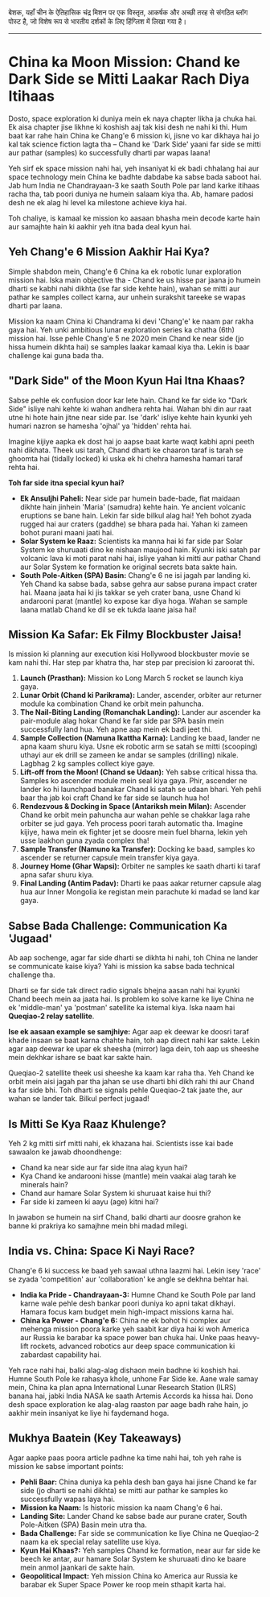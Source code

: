 बेशक, यहाँ चीन के ऐतिहासिक चंद्र मिशन पर एक विस्तृत, आकर्षक और अच्छी तरह से संगठित ब्लॉग पोस्ट है, जो विशेष रूप से भारतीय दर्शकों के लिए हिंग्लिश में लिखा गया है।

***

# China ka Moon Mission: Chand ke Dark Side se Mitti Laakar Rach Diya Itihaas

Dosto, space exploration ki duniya mein ek naya chapter likha ja chuka hai. Ek aisa chapter jise likhne ki koshish aaj tak kisi desh ne nahi ki thi. Hum baat kar rahe hain China ke Chang'e 6 mission ki, jisne vo kar dikhaya hai jo kal tak science fiction lagta tha – Chand ke 'Dark Side' yaani far side se mitti aur pathar (samples) ko successfully dharti par wapas laana!

Yeh sirf ek space mission nahi hai, yeh insaniyat ki ek badi chhalang hai aur space technology mein China ke badhte dabdabe ka sabse bada saboot hai. Jab hum India ne Chandrayaan-3 ke saath South Pole par land karke itihaas racha tha, tab poori duniya ne humein salaam kiya tha. Ab, hamare padosi desh ne ek alag hi level ka milestone achieve kiya hai.

Toh chaliye, is kamaal ke mission ko aasaan bhasha mein decode karte hain aur samajhte hain ki aakhir yeh itna bada deal kyun hai.

## Yeh Chang'e 6 Mission Aakhir Hai Kya?

Simple shabdon mein, Chang'e 6 China ka ek robotic lunar exploration mission hai. Iska main objective tha - Chand ke us hisse par jaana jo humein dharti se kabhi nahi dikhta (ise far side kehte hain), wahan se mitti aur pathar ke samples collect karna, aur unhein surakshit tareeke se wapas dharti par laana.

Mission ka naam China ki Chandrama ki devi 'Chang'e' ke naam par rakha gaya hai. Yeh unki ambitious lunar exploration series ka chatha (6th) mission hai. Isse pehle Chang'e 5 ne 2020 mein Chand ke near side (jo hissa humein dikhta hai) se samples laakar kamaal kiya tha. Lekin is baar challenge kai guna bada tha.

## "Dark Side" of the Moon Kyun Hai Itna Khaas?

Sabse pehle ek confusion door kar lete hain. Chand ke far side ko "Dark Side" isliye nahi kehte ki wahan andhera rehta hai. Wahan bhi din aur raat utne hi hote hain jitne near side par. Ise 'dark' isliye kehte hain kyunki yeh humari nazron se hamesha 'ojhal' ya 'hidden' rehta hai.

Imagine kijiye aapka ek dost hai jo aapse baat karte waqt kabhi apni peeth nahi dikhata. Theek usi tarah, Chand dharti ke chaaron taraf is tarah se ghoomta hai (tidally locked) ki uska ek hi chehra hamesha hamari taraf rehta hai.

**Toh far side itna special kyun hai?**

*   **Ek Ansuljhi Paheli:** Near side par humein bade-bade, flat maidaan dikhte hain jinhein 'Maria' (samudra) kehte hain. Ye ancient volcanic eruptions se bane hain. Lekin far side bilkul alag hai! Yeh bohot zyada rugged hai aur craters (gaddhe) se bhara pada hai. Yahan ki zameen bohot purani maani jaati hai.
*   **Solar System ke Raaz:** Scientists ka manna hai ki far side par Solar System ke shuruaati dino ke nishaan maujood hain. Kyunki iski satah par volcanic lava ki moti parat nahi hai, isliye yahan ki mitti aur pathar Chand aur Solar System ke formation ke original secrets bata sakte hain.
*   **South Pole-Aitken (SPA) Basin:** Chang'e 6 ne isi jagah par landing ki. Yeh Chand ka sabse bada, sabse gehra aur sabse purana impact crater hai. Maana jaata hai ki jis takkar se yeh crater bana, usne Chand ki andarooni parat (mantle) ko expose kar diya hoga. Wahan se sample laana matlab Chand ke dil se ek tukda laane jaisa hai!

## Mission Ka Safar: Ek Filmy Blockbuster Jaisa!

Is mission ki planning aur execution kisi Hollywood blockbuster movie se kam nahi thi. Har step par khatra tha, har step par precision ki zaroorat thi.

1.  **Launch (Prasthan):** Mission ko Long March 5 rocket se launch kiya gaya.
2.  **Lunar Orbit (Chand ki Parikrama):** Lander, ascender, orbiter aur returner module ka combination Chand ke orbit mein pahuncha.
3.  **The Nail-Biting Landing (Romanchak Landing):** Lander aur ascender ka pair-module alag hokar Chand ke far side par SPA basin mein successfully land hua. Yeh apne aap mein ek badi jeet thi.
4.  **Sample Collection (Namuna Ikattha Karna):** Landing ke baad, lander ne apna kaam shuru kiya. Usne ek robotic arm se satah se mitti (scooping) uthayi aur ek drill se zameen ke andar se samples (drilling) nikale. Lagbhag 2 kg samples collect kiye gaye.
5.  **Lift-off from the Moon! (Chand se Udaan):** Yeh sabse critical hissa tha. Samples ko ascender module mein seal kiya gaya. Phir, ascender ne lander ko hi launchpad banakar Chand ki satah se udaan bhari. Yeh pehli baar tha jab koi craft Chand ke far side se launch hua ho!
6.  **Rendezvous & Docking in Space (Antariksh mein Milan):** Ascender Chand ke orbit mein pahuncha aur wahan pehle se chakkar laga rahe orbiter se jud gaya. Yeh process poori tarah automatic tha. Imagine kijiye, hawa mein ek fighter jet se doosre mein fuel bharna, lekin yeh usse laakhon guna zyada complex tha!
7.  **Sample Transfer (Namuno ka Transfer):** Docking ke baad, samples ko ascender se returner capsule mein transfer kiya gaya.
8.  **Journey Home (Ghar Wapsi):** Orbiter ne samples ke saath dharti ki taraf apna safar shuru kiya.
9.  **Final Landing (Antim Padav):** Dharti ke paas aakar returner capsule alag hua aur Inner Mongolia ke registan mein parachute ki madad se land kar gaya.

## Sabse Bada Challenge: Communication Ka 'Jugaad'

Ab aap sochenge, agar far side dharti se dikhta hi nahi, toh China ne lander se communicate kaise kiya? Yahi is mission ka sabse bada technical challenge tha.

Dharti se far side tak direct radio signals bhejna aasan nahi hai kyunki Chand beech mein aa jaata hai. Is problem ko solve karne ke liye China ne ek 'middle-man' ya 'postman' satellite ka istemal kiya. Iska naam hai **Queqiao-2 relay satellite**.

**Ise ek aasaan example se samjhiye:**
Agar aap ek deewar ke doosri taraf khade insaan se baat karna chahte hain, toh aap direct nahi kar sakte. Lekin agar aap deewar ke upar ek sheesha (mirror) laga dein, toh aap us sheeshe mein dekhkar ishare se baat kar sakte hain.

Queqiao-2 satellite theek usi sheeshe ka kaam kar raha tha. Yeh Chand ke orbit mein aisi jagah par tha jahan se use dharti bhi dikh rahi thi aur Chand ka far side bhi. Toh dharti se signals pehle Queqiao-2 tak jaate the, aur wahan se lander tak. Bilkul perfect jugaad!

## Is Mitti Se Kya Raaz Khulenge?

Yeh 2 kg mitti sirf mitti nahi, ek khazana hai. Scientists isse kai bade sawaalon ke jawab dhoondhenge:

*   Chand ka near side aur far side itna alag kyun hai?
*   Kya Chand ke andarooni hisse (mantle) mein vaakai alag tarah ke minerals hain?
*   Chand aur hamare Solar System ki shuruaat kaise hui thi?
*   Far side ki zameen ki aayu (age) kitni hai?

In jawabon se humein na sirf Chand, balki dharti aur doosre grahon ke banne ki prakriya ko samajhne mein bhi madad milegi.

## India vs. China: Space Ki Nayi Race?

Chang'e 6 ki success ke baad yeh sawaal uthna laazmi hai. Lekin isey 'race' se zyada 'competition' aur 'collaboration' ke angle se dekhna behtar hai.

*   **India ka Pride - Chandrayaan-3:** Humne Chand ke South Pole par land karne wale pehle desh bankar poori duniya ko apni takat dikhayi. Hamara focus kam budget mein high-impact missions karna hai.
*   **China ka Power - Chang'e 6:** China ne ek bohot hi complex aur mehenga mission poora karke yeh saabit kar diya hai ki woh America aur Russia ke barabar ka space power ban chuka hai. Unke paas heavy-lift rockets, advanced robotics aur deep space communication ki zabardast capability hai.

Yeh race nahi hai, balki alag-alag dishaon mein badhne ki koshish hai. Humne South Pole ke rahasya khole, unhone Far Side ke. Aane wale samay mein, China ka plan apna International Lunar Research Station (ILRS) banana hai, jabki India NASA ke saath Artemis Accords ka hissa hai. Dono desh space exploration ke alag-alag raaston par aage badh rahe hain, jo aakhir mein insaniyat ke liye hi faydemand hoga.

## Mukhya Baatein (Key Takeaways)

Agar aapke paas poora article padhne ka time nahi hai, toh yeh rahe is mission ke sabse important points:

*   **Pehli Baar:** China duniya ka pehla desh ban gaya hai jisne Chand ke far side (jo dharti se nahi dikhta) se mitti aur pathar ke samples ko successfully wapas laya hai.
*   **Mission ka Naam:** Is historic mission ka naam Chang'e 6 hai.
*   **Landing Site:** Lander Chand ke sabse bade aur purane crater, South Pole-Aitken (SPA) Basin mein utra tha.
*   **Bada Challenge:** Far side se communication ke liye China ne Queqiao-2 naam ka ek special relay satellite use kiya.
*   **Kyun Hai Khaas?:** Yeh samples Chand ke formation, near aur far side ke beech ke antar, aur hamare Solar System ke shuruaati dino ke baare mein anmol jaankari de sakte hain.
*   **Geopolitical Impact:** Yeh mission China ko America aur Russia ke barabar ek Super Space Power ke roop mein sthapit karta hai.